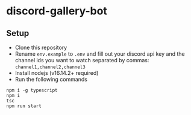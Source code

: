 # discord-gallery-bot

## Setup

- Clone this repository
- Rename `env.example` to `.env` and fill out your discord api key and the channel ids you want to watch separated by commas: `channel1,channel2,channel3`
- Install nodejs (v16.14.2+ required)
- Run the following commands

```
npm i -g typescript
npm i
tsc
npm run start
```
